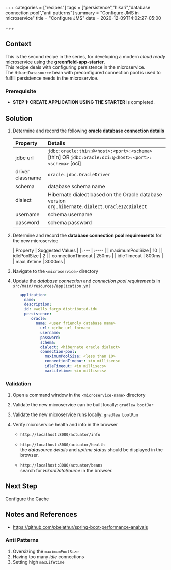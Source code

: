 +++
categories = ["recipes"]
tags = ["persistence","hikari","database connection pool","anti patterns"]
summary = "Configure JMS in microservice"
title = "Configure JMS"
date = 2020-12-09T14:02:27-05:00

+++

## Context
This is the second recipe in the series, for developing a modern _cloud ready_ microservice using the **greenfield-app-starter**.  
This recipe deals with configuring persistence in the microservice.  
The `HikariDatasource` bean with preconfigured connection pool is used to fulfill persistence needs in the microservice.

### Prerequisite

- **STEP 1: CREATE APPLICATION USING THE STARTER** is completed.

## Solution

1. Determine and record the following **oracle database connection details** 

   | Property        | Details  |
      | :---          |    :----   | 
   | jdbc url  |  `jdbc:oracle:thin:@<host>:<port>:<schema>` [thin] OR `jdbc:oracle:oci:@<host>:<port>:<schema>` [oci] |
   | driver classname | `oracle.jdbc.OracleDriver`    |
   | schema     | database schema name  | 
   | dialect    | Hibernate dialect based on the Oracle database version `org.hibernate.dialect.Oracle12cDialect` | 
   | username | schema username | 
   | password | schema password | 

1. Determine and record the **database connection pool requirements** for the new microservice

   | Property        | Suggested Values  |
         | :---          |    :----   | 
   | maximumPoolSize  |  10  |
   | idlePoolSize | 2 | 
   | connectionTimeout | 250ms  |
   | idleTimeout     | 800ms  | 
   | maxLifetime    | 3000ms | 

 
1. Navigate to the `<microservice>` directory
   
1. Update the _database connection_ and _connection pool requirements_ in `src/main/resources/application.yml`

   ```yml
      application:
        name:
        description:
        id: <wells fargo distributed-id>
        persistence:
           oracle:
             name: <user friendly database name>
               url: <jdbc url format>
               username:
               password:
               schema:
               dialect: <hibernate oracle dialect>
               connection-pool:
                 maximumPoolSize: <less than 10>
                 connectionTimeout: <in millisecs>
                 idleTimeout: <in millisecs>
                 maxLifetime: <in millisecs>
   ```

### Validation

1. Open a command window in the `<microservice-name>` directory


1. Validate the new microservice can be built locally: `gradlew bootJar`


1. Validate the new microservice runs locally: `gradlew bootRun`


1. Verify microservice health and info in the browser

   - `http://localhost:8080/actuator/info`
     
   - `http://localhost:8080/actuator/health`  
      the _datasource details_ and _uptime status_ should be displayed in the browser.
   
   - `http://localhost:8080/actuator/beans`  
     search for _HikariDataSource_ in the browser.

## Next Step
Configure the Cache


## Notes and References

- https://github.com/pbelathur/spring-boot-performance-analysis

### Anti Patterns
1. Oversizing the `maximumPoolSize`
1. Having too many _idle_ connections
1. Setting high `maxLifetime`

